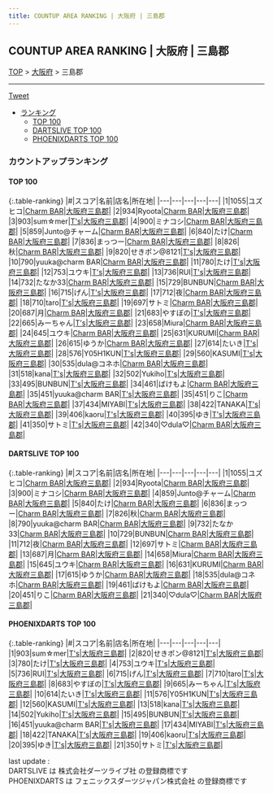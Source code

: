 ```yaml
---
title: COUNTUP AREA RANKING | 大阪府 | 三島郡
---
```

## COUNTUP AREA RANKING | 大阪府 | 三島郡

[TOP](/darts/rank/) > [大阪府](/darts/rank/大阪府/) > 三島郡

___

<a href="https://twitter.com/share?ref_src=twsrc%5Etfw" data-text="COUNTUP AREA RANKING | 大阪府三島郡" class="twitter-share-button" data-hashtags="DARTSLIVE,PHOENIXDARTS,darts,ダーツ" data-show-count="false">Tweet</a>

* [ランキング](#カウントアップランキング)
    * [TOP 100](#top-100)
    * [DARTSLIVE TOP 100](#dartslive-top-100)
    * [PHOENIXDARTS TOP 100](#phoenixdarts-top-100)

### カウントアップランキング

#### TOP 100



{:.table-ranking}
|#|スコア|名前|店名|所在地|
|---|---|---|---|---|
|1|1055|<span class="rank-name-dl">ユズヒコ</span>|<a href="https://search.dartslive.com/jp/shop/d562d39067e94db1a3f63593b5358cc4">Charm BAR</a>|<a href="/darts/rank/大阪府/三島郡">大阪府三島郡</a>|
|2|934|<span class="rank-name-dl">Ryoota</span>|<a href="https://search.dartslive.com/jp/shop/d562d39067e94db1a3f63593b5358cc4">Charm BAR</a>|<a href="/darts/rank/大阪府/三島郡">大阪府三島郡</a>|
|3|903|<span class="rank-name-pd">sum☆mer</span>|<a href="https://vs.phoenixdarts.com/jp/shop/shopDetailInfo/s_69661?s_seq=69661">T's</a>|<a href="/darts/rank/大阪府/三島郡">大阪府三島郡</a>|
|4|900|<span class="rank-name-dl">ミナコシ</span>|<a href="https://search.dartslive.com/jp/shop/d562d39067e94db1a3f63593b5358cc4">Charm BAR</a>|<a href="/darts/rank/大阪府/三島郡">大阪府三島郡</a>|
|5|859|<span class="rank-name-dl">Junto@チャーム</span>|<a href="https://search.dartslive.com/jp/shop/d562d39067e94db1a3f63593b5358cc4">Charm BAR</a>|<a href="/darts/rank/大阪府/三島郡">大阪府三島郡</a>|
|6|840|<span class="rank-name-dl">たけ</span>|<a href="https://search.dartslive.com/jp/shop/d562d39067e94db1a3f63593b5358cc4">Charm BAR</a>|<a href="/darts/rank/大阪府/三島郡">大阪府三島郡</a>|
|7|836|<span class="rank-name-dl">まっつー</span>|<a href="https://search.dartslive.com/jp/shop/d562d39067e94db1a3f63593b5358cc4">Charm BAR</a>|<a href="/darts/rank/大阪府/三島郡">大阪府三島郡</a>|
|8|826|<span class="rank-name-dl">秋</span>|<a href="https://search.dartslive.com/jp/shop/d562d39067e94db1a3f63593b5358cc4">Charm BAR</a>|<a href="/darts/rank/大阪府/三島郡">大阪府三島郡</a>|
|9|820|<span class="rank-name-pd">せきポン@8121</span>|<a href="https://vs.phoenixdarts.com/jp/shop/shopDetailInfo/s_69661?s_seq=69661">T's</a>|<a href="/darts/rank/大阪府/三島郡">大阪府三島郡</a>|
|10|790|<span class="rank-name-dl">yuuka@charm BAR</span>|<a href="https://search.dartslive.com/jp/shop/d562d39067e94db1a3f63593b5358cc4">Charm BAR</a>|<a href="/darts/rank/大阪府/三島郡">大阪府三島郡</a>|
|11|780|<span class="rank-name-pd">たけ</span>|<a href="https://vs.phoenixdarts.com/jp/shop/shopDetailInfo/s_69661?s_seq=69661">T's</a>|<a href="/darts/rank/大阪府/三島郡">大阪府三島郡</a>|
|12|753|<span class="rank-name-pd">ユウキ</span>|<a href="https://vs.phoenixdarts.com/jp/shop/shopDetailInfo/s_69661?s_seq=69661">T's</a>|<a href="/darts/rank/大阪府/三島郡">大阪府三島郡</a>|
|13|736|<span class="rank-name-pd">RUI</span>|<a href="https://vs.phoenixdarts.com/jp/shop/shopDetailInfo/s_69661?s_seq=69661">T's</a>|<a href="/darts/rank/大阪府/三島郡">大阪府三島郡</a>|
|14|732|<span class="rank-name-dl">たなか33</span>|<a href="https://search.dartslive.com/jp/shop/d562d39067e94db1a3f63593b5358cc4">Charm BAR</a>|<a href="/darts/rank/大阪府/三島郡">大阪府三島郡</a>|
|15|729|<span class="rank-name-dl">BUNBUN</span>|<a href="https://search.dartslive.com/jp/shop/d562d39067e94db1a3f63593b5358cc4">Charm BAR</a>|<a href="/darts/rank/大阪府/三島郡">大阪府三島郡</a>|
|16|715|<span class="rank-name-pd">げん</span>|<a href="https://vs.phoenixdarts.com/jp/shop/shopDetailInfo/s_69661?s_seq=69661">T's</a>|<a href="/darts/rank/大阪府/三島郡">大阪府三島郡</a>|
|17|712|<span class="rank-name-dl">夜</span>|<a href="https://search.dartslive.com/jp/shop/d562d39067e94db1a3f63593b5358cc4">Charm BAR</a>|<a href="/darts/rank/大阪府/三島郡">大阪府三島郡</a>|
|18|710|<span class="rank-name-pd">taro</span>|<a href="https://vs.phoenixdarts.com/jp/shop/shopDetailInfo/s_69661?s_seq=69661">T's</a>|<a href="/darts/rank/大阪府/三島郡">大阪府三島郡</a>|
|19|697|<span class="rank-name-dl">サトミ</span>|<a href="https://search.dartslive.com/jp/shop/d562d39067e94db1a3f63593b5358cc4">Charm BAR</a>|<a href="/darts/rank/大阪府/三島郡">大阪府三島郡</a>|
|20|687|<span class="rank-name-dl">月</span>|<a href="https://search.dartslive.com/jp/shop/d562d39067e94db1a3f63593b5358cc4">Charm BAR</a>|<a href="/darts/rank/大阪府/三島郡">大阪府三島郡</a>|
|21|683|<span class="rank-name-pd">やすぼの</span>|<a href="https://vs.phoenixdarts.com/jp/shop/shopDetailInfo/s_69661?s_seq=69661">T's</a>|<a href="/darts/rank/大阪府/三島郡">大阪府三島郡</a>|
|22|665|<span class="rank-name-pd">みーちゃん</span>|<a href="https://vs.phoenixdarts.com/jp/shop/shopDetailInfo/s_69661?s_seq=69661">T's</a>|<a href="/darts/rank/大阪府/三島郡">大阪府三島郡</a>|
|23|658|<span class="rank-name-dl">Miura</span>|<a href="https://search.dartslive.com/jp/shop/d562d39067e94db1a3f63593b5358cc4">Charm BAR</a>|<a href="/darts/rank/大阪府/三島郡">大阪府三島郡</a>|
|24|645|<span class="rank-name-dl">ユウキ</span>|<a href="https://search.dartslive.com/jp/shop/d562d39067e94db1a3f63593b5358cc4">Charm BAR</a>|<a href="/darts/rank/大阪府/三島郡">大阪府三島郡</a>|
|25|631|<span class="rank-name-dl">KURUMI</span>|<a href="https://search.dartslive.com/jp/shop/d562d39067e94db1a3f63593b5358cc4">Charm BAR</a>|<a href="/darts/rank/大阪府/三島郡">大阪府三島郡</a>|
|26|615|<span class="rank-name-dl">ゆうか</span>|<a href="https://search.dartslive.com/jp/shop/d562d39067e94db1a3f63593b5358cc4">Charm BAR</a>|<a href="/darts/rank/大阪府/三島郡">大阪府三島郡</a>|
|27|614|<span class="rank-name-pd">たいき</span>|<a href="https://vs.phoenixdarts.com/jp/shop/shopDetailInfo/s_69661?s_seq=69661">T's</a>|<a href="/darts/rank/大阪府/三島郡">大阪府三島郡</a>|
|28|576|<span class="rank-name-pd">Y05H1KUN</span>|<a href="https://vs.phoenixdarts.com/jp/shop/shopDetailInfo/s_69661?s_seq=69661">T's</a>|<a href="/darts/rank/大阪府/三島郡">大阪府三島郡</a>|
|29|560|<span class="rank-name-pd">KASUMI</span>|<a href="https://vs.phoenixdarts.com/jp/shop/shopDetailInfo/s_69661?s_seq=69661">T's</a>|<a href="/darts/rank/大阪府/三島郡">大阪府三島郡</a>|
|30|535|<span class="rank-name-dl">dula@コネホ</span>|<a href="https://search.dartslive.com/jp/shop/d562d39067e94db1a3f63593b5358cc4">Charm BAR</a>|<a href="/darts/rank/大阪府/三島郡">大阪府三島郡</a>|
|31|518|<span class="rank-name-pd">kana</span>|<a href="https://vs.phoenixdarts.com/jp/shop/shopDetailInfo/s_69661?s_seq=69661">T's</a>|<a href="/darts/rank/大阪府/三島郡">大阪府三島郡</a>|
|32|502|<span class="rank-name-pd">Yukiho</span>|<a href="https://vs.phoenixdarts.com/jp/shop/shopDetailInfo/s_69661?s_seq=69661">T's</a>|<a href="/darts/rank/大阪府/三島郡">大阪府三島郡</a>|
|33|495|<span class="rank-name-pd">BUNBUN</span>|<a href="https://vs.phoenixdarts.com/jp/shop/shopDetailInfo/s_69661?s_seq=69661">T's</a>|<a href="/darts/rank/大阪府/三島郡">大阪府三島郡</a>|
|34|461|<span class="rank-name-dl">ばけもよ</span>|<a href="https://search.dartslive.com/jp/shop/d562d39067e94db1a3f63593b5358cc4">Charm BAR</a>|<a href="/darts/rank/大阪府/三島郡">大阪府三島郡</a>|
|35|451|<span class="rank-name-pd">yuuka@charm BAR</span>|<a href="https://vs.phoenixdarts.com/jp/shop/shopDetailInfo/s_69661?s_seq=69661">T's</a>|<a href="/darts/rank/大阪府/三島郡">大阪府三島郡</a>|
|35|451|<span class="rank-name-dl">りこ</span>|<a href="https://search.dartslive.com/jp/shop/d562d39067e94db1a3f63593b5358cc4">Charm BAR</a>|<a href="/darts/rank/大阪府/三島郡">大阪府三島郡</a>|
|37|434|<span class="rank-name-pd">MIYABI</span>|<a href="https://vs.phoenixdarts.com/jp/shop/shopDetailInfo/s_69661?s_seq=69661">T's</a>|<a href="/darts/rank/大阪府/三島郡">大阪府三島郡</a>|
|38|422|<span class="rank-name-pd">TANAKA</span>|<a href="https://vs.phoenixdarts.com/jp/shop/shopDetailInfo/s_69661?s_seq=69661">T's</a>|<a href="/darts/rank/大阪府/三島郡">大阪府三島郡</a>|
|39|406|<span class="rank-name-pd">kaoru</span>|<a href="https://vs.phoenixdarts.com/jp/shop/shopDetailInfo/s_69661?s_seq=69661">T's</a>|<a href="/darts/rank/大阪府/三島郡">大阪府三島郡</a>|
|40|395|<span class="rank-name-pd">ゆき</span>|<a href="https://vs.phoenixdarts.com/jp/shop/shopDetailInfo/s_69661?s_seq=69661">T's</a>|<a href="/darts/rank/大阪府/三島郡">大阪府三島郡</a>|
|41|350|<span class="rank-name-pd">サトミ</span>|<a href="https://vs.phoenixdarts.com/jp/shop/shopDetailInfo/s_69661?s_seq=69661">T's</a>|<a href="/darts/rank/大阪府/三島郡">大阪府三島郡</a>|
|42|340|<span class="rank-name-dl">♡dula♡</span>|<a href="https://search.dartslive.com/jp/shop/d562d39067e94db1a3f63593b5358cc4">Charm BAR</a>|<a href="/darts/rank/大阪府/三島郡">大阪府三島郡</a>|


#### DARTSLIVE TOP 100



{:.table-ranking}
|#|スコア|名前|店名|所在地|
|---|---|---|---|---|
|1|1055|<span class="rank-name-dl">ユズヒコ</span>|<a href="https://search.dartslive.com/jp/shop/d562d39067e94db1a3f63593b5358cc4">Charm BAR</a>|<a href="/darts/rank/大阪府/三島郡">大阪府三島郡</a>|
|2|934|<span class="rank-name-dl">Ryoota</span>|<a href="https://search.dartslive.com/jp/shop/d562d39067e94db1a3f63593b5358cc4">Charm BAR</a>|<a href="/darts/rank/大阪府/三島郡">大阪府三島郡</a>|
|3|900|<span class="rank-name-dl">ミナコシ</span>|<a href="https://search.dartslive.com/jp/shop/d562d39067e94db1a3f63593b5358cc4">Charm BAR</a>|<a href="/darts/rank/大阪府/三島郡">大阪府三島郡</a>|
|4|859|<span class="rank-name-dl">Junto@チャーム</span>|<a href="https://search.dartslive.com/jp/shop/d562d39067e94db1a3f63593b5358cc4">Charm BAR</a>|<a href="/darts/rank/大阪府/三島郡">大阪府三島郡</a>|
|5|840|<span class="rank-name-dl">たけ</span>|<a href="https://search.dartslive.com/jp/shop/d562d39067e94db1a3f63593b5358cc4">Charm BAR</a>|<a href="/darts/rank/大阪府/三島郡">大阪府三島郡</a>|
|6|836|<span class="rank-name-dl">まっつー</span>|<a href="https://search.dartslive.com/jp/shop/d562d39067e94db1a3f63593b5358cc4">Charm BAR</a>|<a href="/darts/rank/大阪府/三島郡">大阪府三島郡</a>|
|7|826|<span class="rank-name-dl">秋</span>|<a href="https://search.dartslive.com/jp/shop/d562d39067e94db1a3f63593b5358cc4">Charm BAR</a>|<a href="/darts/rank/大阪府/三島郡">大阪府三島郡</a>|
|8|790|<span class="rank-name-dl">yuuka@charm BAR</span>|<a href="https://search.dartslive.com/jp/shop/d562d39067e94db1a3f63593b5358cc4">Charm BAR</a>|<a href="/darts/rank/大阪府/三島郡">大阪府三島郡</a>|
|9|732|<span class="rank-name-dl">たなか33</span>|<a href="https://search.dartslive.com/jp/shop/d562d39067e94db1a3f63593b5358cc4">Charm BAR</a>|<a href="/darts/rank/大阪府/三島郡">大阪府三島郡</a>|
|10|729|<span class="rank-name-dl">BUNBUN</span>|<a href="https://search.dartslive.com/jp/shop/d562d39067e94db1a3f63593b5358cc4">Charm BAR</a>|<a href="/darts/rank/大阪府/三島郡">大阪府三島郡</a>|
|11|712|<span class="rank-name-dl">夜</span>|<a href="https://search.dartslive.com/jp/shop/d562d39067e94db1a3f63593b5358cc4">Charm BAR</a>|<a href="/darts/rank/大阪府/三島郡">大阪府三島郡</a>|
|12|697|<span class="rank-name-dl">サトミ</span>|<a href="https://search.dartslive.com/jp/shop/d562d39067e94db1a3f63593b5358cc4">Charm BAR</a>|<a href="/darts/rank/大阪府/三島郡">大阪府三島郡</a>|
|13|687|<span class="rank-name-dl">月</span>|<a href="https://search.dartslive.com/jp/shop/d562d39067e94db1a3f63593b5358cc4">Charm BAR</a>|<a href="/darts/rank/大阪府/三島郡">大阪府三島郡</a>|
|14|658|<span class="rank-name-dl">Miura</span>|<a href="https://search.dartslive.com/jp/shop/d562d39067e94db1a3f63593b5358cc4">Charm BAR</a>|<a href="/darts/rank/大阪府/三島郡">大阪府三島郡</a>|
|15|645|<span class="rank-name-dl">ユウキ</span>|<a href="https://search.dartslive.com/jp/shop/d562d39067e94db1a3f63593b5358cc4">Charm BAR</a>|<a href="/darts/rank/大阪府/三島郡">大阪府三島郡</a>|
|16|631|<span class="rank-name-dl">KURUMI</span>|<a href="https://search.dartslive.com/jp/shop/d562d39067e94db1a3f63593b5358cc4">Charm BAR</a>|<a href="/darts/rank/大阪府/三島郡">大阪府三島郡</a>|
|17|615|<span class="rank-name-dl">ゆうか</span>|<a href="https://search.dartslive.com/jp/shop/d562d39067e94db1a3f63593b5358cc4">Charm BAR</a>|<a href="/darts/rank/大阪府/三島郡">大阪府三島郡</a>|
|18|535|<span class="rank-name-dl">dula@コネホ</span>|<a href="https://search.dartslive.com/jp/shop/d562d39067e94db1a3f63593b5358cc4">Charm BAR</a>|<a href="/darts/rank/大阪府/三島郡">大阪府三島郡</a>|
|19|461|<span class="rank-name-dl">ばけもよ</span>|<a href="https://search.dartslive.com/jp/shop/d562d39067e94db1a3f63593b5358cc4">Charm BAR</a>|<a href="/darts/rank/大阪府/三島郡">大阪府三島郡</a>|
|20|451|<span class="rank-name-dl">りこ</span>|<a href="https://search.dartslive.com/jp/shop/d562d39067e94db1a3f63593b5358cc4">Charm BAR</a>|<a href="/darts/rank/大阪府/三島郡">大阪府三島郡</a>|
|21|340|<span class="rank-name-dl">♡dula♡</span>|<a href="https://search.dartslive.com/jp/shop/d562d39067e94db1a3f63593b5358cc4">Charm BAR</a>|<a href="/darts/rank/大阪府/三島郡">大阪府三島郡</a>|


#### PHOENIXDARTS TOP 100



{:.table-ranking}
|#|スコア|名前|店名|所在地|
|---|---|---|---|---|
|1|903|<span class="rank-name-pd">sum☆mer</span>|<a href="https://vs.phoenixdarts.com/jp/shop/shopDetailInfo/s_69661?s_seq=69661">T's</a>|<a href="/darts/rank/大阪府/三島郡">大阪府三島郡</a>|
|2|820|<span class="rank-name-pd">せきポン@8121</span>|<a href="https://vs.phoenixdarts.com/jp/shop/shopDetailInfo/s_69661?s_seq=69661">T's</a>|<a href="/darts/rank/大阪府/三島郡">大阪府三島郡</a>|
|3|780|<span class="rank-name-pd">たけ</span>|<a href="https://vs.phoenixdarts.com/jp/shop/shopDetailInfo/s_69661?s_seq=69661">T's</a>|<a href="/darts/rank/大阪府/三島郡">大阪府三島郡</a>|
|4|753|<span class="rank-name-pd">ユウキ</span>|<a href="https://vs.phoenixdarts.com/jp/shop/shopDetailInfo/s_69661?s_seq=69661">T's</a>|<a href="/darts/rank/大阪府/三島郡">大阪府三島郡</a>|
|5|736|<span class="rank-name-pd">RUI</span>|<a href="https://vs.phoenixdarts.com/jp/shop/shopDetailInfo/s_69661?s_seq=69661">T's</a>|<a href="/darts/rank/大阪府/三島郡">大阪府三島郡</a>|
|6|715|<span class="rank-name-pd">げん</span>|<a href="https://vs.phoenixdarts.com/jp/shop/shopDetailInfo/s_69661?s_seq=69661">T's</a>|<a href="/darts/rank/大阪府/三島郡">大阪府三島郡</a>|
|7|710|<span class="rank-name-pd">taro</span>|<a href="https://vs.phoenixdarts.com/jp/shop/shopDetailInfo/s_69661?s_seq=69661">T's</a>|<a href="/darts/rank/大阪府/三島郡">大阪府三島郡</a>|
|8|683|<span class="rank-name-pd">やすぼの</span>|<a href="https://vs.phoenixdarts.com/jp/shop/shopDetailInfo/s_69661?s_seq=69661">T's</a>|<a href="/darts/rank/大阪府/三島郡">大阪府三島郡</a>|
|9|665|<span class="rank-name-pd">みーちゃん</span>|<a href="https://vs.phoenixdarts.com/jp/shop/shopDetailInfo/s_69661?s_seq=69661">T's</a>|<a href="/darts/rank/大阪府/三島郡">大阪府三島郡</a>|
|10|614|<span class="rank-name-pd">たいき</span>|<a href="https://vs.phoenixdarts.com/jp/shop/shopDetailInfo/s_69661?s_seq=69661">T's</a>|<a href="/darts/rank/大阪府/三島郡">大阪府三島郡</a>|
|11|576|<span class="rank-name-pd">Y05H1KUN</span>|<a href="https://vs.phoenixdarts.com/jp/shop/shopDetailInfo/s_69661?s_seq=69661">T's</a>|<a href="/darts/rank/大阪府/三島郡">大阪府三島郡</a>|
|12|560|<span class="rank-name-pd">KASUMI</span>|<a href="https://vs.phoenixdarts.com/jp/shop/shopDetailInfo/s_69661?s_seq=69661">T's</a>|<a href="/darts/rank/大阪府/三島郡">大阪府三島郡</a>|
|13|518|<span class="rank-name-pd">kana</span>|<a href="https://vs.phoenixdarts.com/jp/shop/shopDetailInfo/s_69661?s_seq=69661">T's</a>|<a href="/darts/rank/大阪府/三島郡">大阪府三島郡</a>|
|14|502|<span class="rank-name-pd">Yukiho</span>|<a href="https://vs.phoenixdarts.com/jp/shop/shopDetailInfo/s_69661?s_seq=69661">T's</a>|<a href="/darts/rank/大阪府/三島郡">大阪府三島郡</a>|
|15|495|<span class="rank-name-pd">BUNBUN</span>|<a href="https://vs.phoenixdarts.com/jp/shop/shopDetailInfo/s_69661?s_seq=69661">T's</a>|<a href="/darts/rank/大阪府/三島郡">大阪府三島郡</a>|
|16|451|<span class="rank-name-pd">yuuka@charm BAR</span>|<a href="https://vs.phoenixdarts.com/jp/shop/shopDetailInfo/s_69661?s_seq=69661">T's</a>|<a href="/darts/rank/大阪府/三島郡">大阪府三島郡</a>|
|17|434|<span class="rank-name-pd">MIYABI</span>|<a href="https://vs.phoenixdarts.com/jp/shop/shopDetailInfo/s_69661?s_seq=69661">T's</a>|<a href="/darts/rank/大阪府/三島郡">大阪府三島郡</a>|
|18|422|<span class="rank-name-pd">TANAKA</span>|<a href="https://vs.phoenixdarts.com/jp/shop/shopDetailInfo/s_69661?s_seq=69661">T's</a>|<a href="/darts/rank/大阪府/三島郡">大阪府三島郡</a>|
|19|406|<span class="rank-name-pd">kaoru</span>|<a href="https://vs.phoenixdarts.com/jp/shop/shopDetailInfo/s_69661?s_seq=69661">T's</a>|<a href="/darts/rank/大阪府/三島郡">大阪府三島郡</a>|
|20|395|<span class="rank-name-pd">ゆき</span>|<a href="https://vs.phoenixdarts.com/jp/shop/shopDetailInfo/s_69661?s_seq=69661">T's</a>|<a href="/darts/rank/大阪府/三島郡">大阪府三島郡</a>|
|21|350|<span class="rank-name-pd">サトミ</span>|<a href="https://vs.phoenixdarts.com/jp/shop/shopDetailInfo/s_69661?s_seq=69661">T's</a>|<a href="/darts/rank/大阪府/三島郡">大阪府三島郡</a>|


<div class="footer border-top border-gray-light mt-5 pt-3 text-right text-gray">
    last update : <span style="font-weight: italic" id="foot_last_modified"></span><br />
    DARTSLIVE は 株式会社ダーツライブ社 の登録商標です<br />
    PHOENIXDARTS は フェニックスダーツジャパン株式会社 の登録商標です<br />
</div>

<script src="https://cdnjs.cloudflare.com/ajax/libs/jquery.tablesorter/2.31.3/js/jquery.tablesorter.min.js" integrity="sha512-qzgd5cYSZcosqpzpn7zF2ZId8f/8CHmFKZ8j7mU4OUXTNRd5g+ZHBPsgKEwoqxCtdQvExE5LprwwPAgoicguNg==" crossorigin="anonymous" referrerpolicy="no-referrer"></script>
<link rel="stylesheet" href="https://cdnjs.cloudflare.com/ajax/libs/jquery.tablesorter/2.31.3/css/theme.default.min.css" integrity="sha512-wghhOJkjQX0Lh3NSWvNKeZ0ZpNn+SPVXX1Qyc9OCaogADktxrBiBdKGDoqVUOyhStvMBmJQ8ZdMHiR3wuEq8+w==" crossorigin="anonymous" referrerpolicy="no-referrer" />
<script>
$(function() {
    $(".table-ranking").tablesorter({sortList:[[0, 0]]});
    $("#foot_last_modified").text(formatDate(new Date(document.lastModified), 'yyyy-MM-dd HH:mm:ss'));
});
</script>

<script async src="https://platform.twitter.com/widgets.js" charset="utf-8"></script>